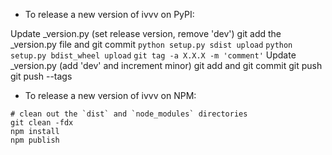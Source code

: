 - To release a new version of ivvv on PyPI:

Update _version.py (set release version, remove 'dev')
git add the _version.py file and git commit
`python setup.py sdist upload`
`python setup.py bdist_wheel upload`
`git tag -a X.X.X -m 'comment'`
Update _version.py (add 'dev' and increment minor)
git add and git commit
git push
git push --tags

- To release a new version of ivvv on NPM:

```
# clean out the `dist` and `node_modules` directories
git clean -fdx
npm install
npm publish
```